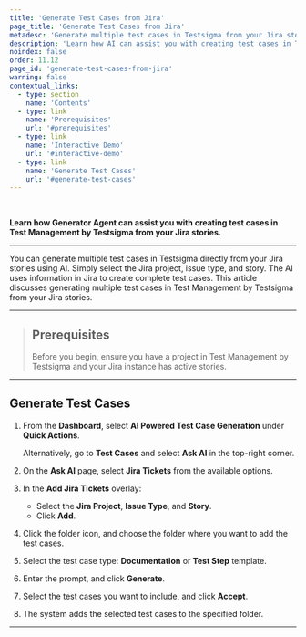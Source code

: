 ```yaml
---
title: 'Generate Test Cases from Jira'
page_title: 'Generate Test Cases from Jira'
metadesc: 'Generate multiple test cases in Testsigma from your Jira stories using AI. Just pick the project, issue type, and story, AI handles the rest with detailed cases'
description: 'Learn how AI can assist you with creating test cases in Test Management by Testsigma from your Jira stories.'
noindex: false
order: 11.12
page_id: 'generate-test-cases-from-jira'
warning: false
contextual_links:
  - type: section
    name: 'Contents'
  - type: link
    name: 'Prerequisites'
    url: '#prerequisites'
  - type: link
    name: 'Interactive Demo'
    url: '#interactive-demo'
  - type: link
    name: 'Generate Test Cases'
    url: '#generate-test-cases'
---
```


<br>

**Learn how Generator Agent can assist you with creating test cases in Test Management by Testsigma from your Jira stories.**

---

You can generate multiple test cases in Testsigma directly from your Jira stories using AI. Simply select the Jira project, issue type, and story. The AI uses information in Jira to create complete test cases. This article discusses generating multiple test cases in Test Management by Testsigma from your Jira stories.

---

> ## **Prerequisites**
>
> Before you begin, ensure you have a project in Test Management by Testsigma and your Jira instance has active stories.

---

## **Generate Test Cases**

1. From the **Dashboard**, select **AI Powered Test Case Generation** under **Quick Actions**.

   Alternatively, go to **Test Cases** and select **Ask AI** in the top-right corner.

2. On the **Ask AI** page, select **Jira Tickets** from the available options.

3. In the **Add Jira Tickets** overlay:

   - Select the **Jira Project**, **Issue Type**, and **Story**.
   - Click **Add**.

4. Click the folder icon, and choose the folder where you want to add the test cases.

5. Select the test case type: **Documentation** or **Test Step** template.

6. Enter the prompt, and click **Generate**.

7. Select the test cases you want to include, and click **Accept**.

8. The system adds the selected test cases to the specified folder.

---
